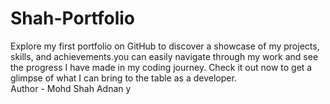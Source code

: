 # Shah-Portfolio
Explore my first portfolio on GitHub to discover a showcase of my projects, skills, and achievements.you can easily navigate through my work and see the progress I have made in my coding journey. Check it out now to get a glimpse of what I can bring to the table as a developer.
<br>
Author - Mohd Shah Adnan y
